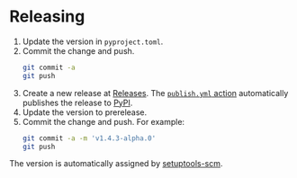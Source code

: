 # Releasing

1. Update the version in `pyproject.toml`.
2. Commit the change and push.
   ```sh
   git commit -a
   git push
   ```
3. Create a new release at [Releases].
   The [`publish.yml` action]
   automatically publishes the release to [PyPI].
4. Update the version to prerelease.
5. Commit the change and push. For example:
   ```sh
   git commit -a -m 'v1.4.3-alpha.0'
   git push
   ```

The version is automatically assigned by [setuptools-scm].

[`publish.yml` action]: https://github.com/kojiishi/east_asian_spacing/blob/main/.github/workflows/publish.yml
[PyPI]: https://pypi.org/project/east-asian-spacing/
[Releases]: https://github.com/kojiishi/east_asian_spacing/releases
[setuptools-scm]: https://pypi.org/project/setuptools-scm/
